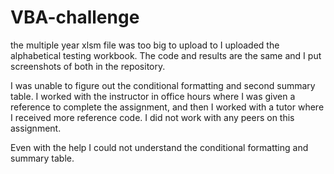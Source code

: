 # VBA-challenge

the multiple year xlsm file was too big to upload to I uploaded the alphabetical testing workbook. The code and results are the same and I put screenshots of both in the repository.

I was unable to figure out the conditional formatting and second summary table. I worked with the instructor in office hours where I was given a reference to complete the assignment, and then I worked with a tutor where I received more reference code. I did not work with any peers on this assignment.

Even with the help I could not understand the conditional formatting and summary table.
